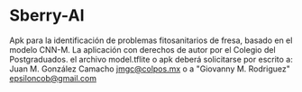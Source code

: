 # Sberry-AI
Apk para la identificación de problemas fitosanitarios de fresa, basado en el modelo CNN-M.
La aplicación con derechos de autor por el  Colegio del Postgraduados. el archivo model.tflite o apk deberá solicitarse por escrito a: 	Juan M. González Camacho <jmgc@colpos.mx> o
a "Giovanny M. Rodriguez" <epsiloncob@gmail.com>
